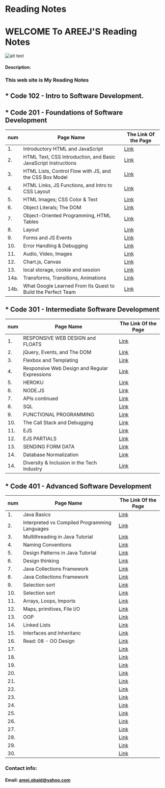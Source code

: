 # Reading Notes

# WELCOME To AREEJ'S Reading Notes

![alt text](https://www.impactplus.com/hubfs/17-award-winning-website-designs-02.jpg)

#### Description:

### This web site is My Reading Notes

## \* Code 102 - Intro to Software Development.

## \* Code 201 - Foundations of Software Development

| num  | Page Name                                                      | The Link Of the Page                                           |
| ---- | -------------------------------------------------------------- | -------------------------------------------------------------- |
| 1.   | Introductory HTML and JavaScript                               | [Link](https://areejobaid94.github.io/reading-notes/class-01)  |
| 2.   | HTML Text, CSS Introduction, and Basic JavaScript Instructions | [Link](https://areejobaid94.github.io/reading-notes/class-02)  |
| 3.   | HTML Lists, Control Flow with JS, and the CSS Box Model        | [Link](https://areejobaid94.github.io/reading-notes/class-03)  |
| 4.   | HTML Links, JS Functions, and Intro to CSS Layout              | [Link](https://areejobaid94.github.io/reading-notes/class-04)  |
| 5.   | HTML Images; CSS Color & Text                                  | [Link](https://areejobaid94.github.io/reading-notes/class-05)  |
| 6.   | Object Literals; The DOM                                       | [Link](https://areejobaid94.github.io/reading-notes/class-06)  |
| 7.   | Object-Oriented Programming, HTML Tables                       | [Link](https://areejobaid94.github.io/reading-notes/class-07)  |
| 8.   | Layout                                                         | [Link](https://areejobaid94.github.io/reading-notes/class-08)  |
| 9.   | Forms and JS Events                                            | [Link](https://areejobaid94.github.io/reading-notes/class-09)  |
| 10.  | Error Handling & Debugging                                     | [Link](https://areejobaid94.github.io/reading-notes/class-10)  |
| 11.  | Audio, Video, Images                                           | [Link](https://areejobaid94.github.io/reading-notes/class-11)  |
| 12.  | Chart.js, Canvas                                               | [Link](https://areejobaid94.github.io/reading-notes/class-12)  |
| 13.  | local storage, cookie and session                              | [Link](https://areejobaid94.github.io/reading-notes/class-13)  |
| 14a. | Transforms, Transitions, Animations                            | [Link](https://areejobaid94.github.io/reading-notes/class-14a) |
| 14b. | What Google Learned From Its Quest to Build the Perfect Team   | [Link](https://areejobaid94.github.io/reading-notes/class-14b) |

## \* Code 301 - Intermediate Software Development

| num | Page Name                                     | The Link Of the Page                                        |
| --- | --------------------------------------------- | ----------------------------------------------------------- |
| 1.  | RESPONSIVE WEB DESIGN and FLOATS              | [Link](https://areejobaid94.github.io/reading-notes/301-01) |
| 2.  | jQuery, Events, and The DOM                   | [Link](https://areejobaid94.github.io/reading-notes/301-02) |
| 3.  | Flexbox and Templating                        | [Link](https://areejobaid94.github.io/reading-notes/301-03) |
| 4.  | Responsive Web Design and Regular Expressions | [Link](https://areejobaid94.github.io/reading-notes/301-04) |
| 5.  | HEROKU                                        | [Link](https://areejobaid94.github.io/reading-notes/301-05) |
| 6.  | NODE.JS                                       | [Link](https://areejobaid94.github.io/reading-notes/301-06) |
| 7.  | APIs continued                                | [Link](https://areejobaid94.github.io/reading-notes/301-07) |
| 8.  | SQL                                           | [Link](https://areejobaid94.github.io/reading-notes/301-08) |
| 9.  | FUNCTIONAL PROGRAMMING                        | [Link](https://areejobaid94.github.io/reading-notes/301-09) |
| 10. | The Call Stack and Debugging                  | [Link](https://areejobaid94.github.io/reading-notes/301-10) |
| 11. | EJS                                           | [Link](https://areejobaid94.github.io/reading-notes/301-11) |
| 12. | EJS PARTIALS                                  | [Link](https://areejobaid94.github.io/reading-notes/301-12) |
| 13. | SENDING FORM DATA                             | [Link](https://areejobaid94.github.io/reading-notes/301-13) |
| 14. | Database Normalization                        | [Link](https://areejobaid94.github.io/reading-notes/301-14) |
| 14. | Diversity & Inclusion in the Tech Industry    | [Link](https://areejobaid94.github.io/reading-notes/301-15) |

## \* Code 401 - Advanced Software Development

| num | Page Name                                     | The Link Of the Page                                             |
| --- | --------------------------------------------- | ---------------------------------------------------------------- |
| 1.  | Java Basics                                   | [Link](https://areejobaid94.github.io/reading-notes/401-01)      |
| 2.  | Interpreted vs Compiled Programming Languages | [Link](https://areejobaid94.github.io/reading-notes/401-prep-01) |
| 3.  | Multithreading in Java Tutorial               | [Link](https://areejobaid94.github.io/reading-notes/401-prep-02) |
| 4.  | Naming Conventions                            | [Link](https://areejobaid94.github.io/reading-notes/401-prep-03) |
| 5.  | Design Patterns in Java Tutorial              | [Link](https://areejobaid94.github.io/reading-notes/401-prep-04) |
| 6.  | Design thinking                               | [Link](https://areejobaid94.github.io/reading-notes/401-prep-05) |
| 7.  | Java Collections Framework                    | [Link](https://areejobaid94.github.io/reading-notes/401-prep-06) |
| 8.  | Java Collections Framework                    | [Link](https://areejobaid94.github.io/reading-notes/401-prep-06) |
| 9.  | Selection sort                                | [Link](https://areejobaid94.github.io/reading-notes/401-prep-07) |
| 10. | Selection sort                                | [Link](https://areejobaid94.github.io/reading-notes/401-prep-08) |
| 11. | Arrays, Loops, Imports                        | [Link](https://areejobaid94.github.io/reading-notes/401-02)      |
| 12. | Maps, primitives, File I/O                    | [Link](https://areejobaid94.github.io/reading-notes/401-03)      |
| 13. | OOP                                           | [Link](https://areejobaid94.github.io/reading-notes/401-04)      |
| 14. | Linked Lists                                  | [Link](https://areejobaid94.github.io/reading-notes/401-05)      |
| 15. | Interfaces and Inheritanc                     | [Link](https://areejobaid94.github.io/reading-notes/401-06)      |
| 16. | Read: 08 - OO Design                          | [Link](https://areejobaid94.github.io/reading-notes/401-07)      |
| 17. |                                               | [Link]()                                                         |
| 18. |                                               | [Link]()                                                         |
| 19. |                                               | [Link]()                                                         |
| 20. |                                               | [Link]()                                                         |
| 21. |                                               | [Link]()                                                         |
| 22. |                                               | [Link]()                                                         |
| 23. |                                               | [Link]()                                                         |
| 24. |                                               | [Link]()                                                         |
| 25. |                                               | [Link]()                                                         |
| 26. |                                               | [Link]()                                                         |
| 27. |                                               | [Link]()                                                         |
| 28. |                                               | [Link]()                                                         |
| 29. |                                               | [Link]()                                                         |
| 30. |                                               | [Link]()                                                         |

### Contact info:

#### Email: areej.obaid@yahoo.com
